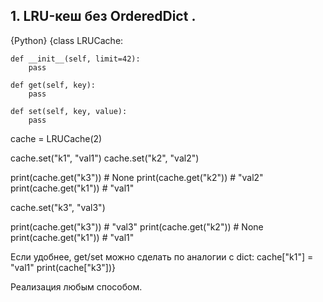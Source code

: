 ## 1. LRU-кеш без OrderedDict .
{Python} 
{class LRUCache:

    def __init__(self, limit=42):
        pass

    def get(self, key):
        pass

    def set(self, key, value):
        pass


cache = LRUCache(2)

cache.set("k1", "val1")
cache.set("k2", "val2")

print(cache.get("k3"))  # None
print(cache.get("k2"))  # "val2"
print(cache.get("k1"))  # "val1"

cache.set("k3", "val3")

print(cache.get("k3"))  # "val3"
print(cache.get("k2"))  # None
print(cache.get("k1"))  # "val1"


Если удобнее, get/set можно сделать по аналогии с dict:
cache["k1"] = "val1"
print(cache["k3"])}


Реализация любым способом.
